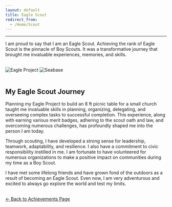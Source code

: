 ```yaml
---
layout: default
title: Eagle Scout
redirect_from:
  - /Home/Scout
---
```


<hr/>

<p class="card-text">
  I am proud to say that I am an Eagle Scout. Achieving the rank of Eagle Scout is the pinnacle of Boy Scouts. It was a transformative journey that brought me invaluable experiences, memories, and skills.
</p>

<br/>

<div class="container">
  <div class="d-flex justify-content-center flex-wrap image-container">
    <img class="img-fluid rounded d-block m-2"
         src="{{ '/assets/achievementimages/eagleproject-min.jpg' | relative_url }}"
         alt="Eagle Project" loading="lazy" />
    <img class="img-fluid rounded d-block m-2"
         src="{{ '/assets/achievementimages/seabase-min.jpg' | relative_url }}"
         alt="Seabase" loading="lazy" />
  </div>
</div>

<br/>

<div class="container mt-5">
  <div class="card">
    <div class="card-body">
      <h2 class="card-title">My Eagle Scout Journey</h2>
      <p class="card-text">
        Planning my Eagle Project to build an 8 ft picnic table for a small church taught me invaluable skills in planning, organizing, delegating, and overseeing complex tasks to successful completion. This experience, along with earning various merit badges, adhering to the scout oath and law, and overcoming numerous challenges, has profoundly shaped me into the person I am today.
      </p>
      <p class="card-text">
        Through scouting, I have developed a strong sense for leadership, teamwork, adaptability, and resilience. I also have a commitment to civic responsibility instilled in me. I am fortunate to have volunteered for numerous organizations to make a positive impact on communities during my time as a Boy Scout.
      </p>
      <p class="card-text">
        I have met some lifelong friends and have grown fond of the outdoors as a result of becoming an Eagle Scout. Even now, I am very adventurous and excited to always go explore the world and test my limits.
      </p>
    </div>
  </div>
</div>

<br/>

<div>
  <a class="btn btn-outline-primary" href="{{ '/achievements/' | relative_url }}">
    &larr; Back to Achievements Page
  </a>
</div>

<br/>
